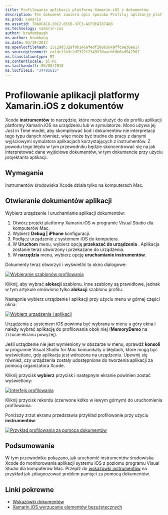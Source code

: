 ```yaml
---
title: Profilowanie aplikacji platformy Xamarin.iOS z dokumentów
description: Ten dokument zawiera opis sposobu Profiluj aplikację platformy Xamarin.iOS zainstalowane na urządzenie lub symulator przy użyciu aplikacji dokumentów firmy Apple.
ms.prod: xamarin
ms.assetid: 70A8CAC8-20C2-655B-37C3-ACF9EA7874D8
ms.technology: xamarin-ios
author: bradumbaugh
ms.author: brumbaug
ms.date: 03/19/2017
ms.openlocfilehash: 25129d532af0b146afedf28865649ffc9e38ee17
ms.sourcegitcommit: ea1dc12a3c2d7322f234997daacbfdb6ad542507
ms.translationtype: MT
ms.contentlocale: pl-PL
ms.lasthandoff: 06/05/2018
ms.locfileid: "34785615"
---
```

# <a name="profiling-xamarinios-applications-with-instruments"></a>Profilowanie aplikacji platformy Xamarin.iOS z dokumentów

Xcode **instrumentów** to narzędzie, które może służyć do do profilu aplikacji platformy Xamarin.iOS na urządzeniu lub w symulatorze. Mono używa jej Just in Time model, aby skompilować kod i dokumentów nie interpretacji tego typu danych również, więc może być trudne do pracy z danymi wyjściowymi symulatora aplikacjach korzystających z instrumentów.
Z powodu tego błędu w tym przewodniku będzie skoncentrować się na jak interpretować dane wyjściowe dokumentów, w tym dokumencie przy użyciu projektanta aplikacji.

## <a name="requirements"></a>Wymagania

Instrumentów środowiska Xcode działa tylko na komputerach Mac.

## <a name="opening-the-instruments-app"></a>Otwieranie dokumentów aplikacji

Wybierz urządzenie i uruchamianie aplikacji dokumentów:

1.  Otwórz projekt platformy Xamarin.iOS w programie Visual Studio dla komputerów Mac.
2.  Wybierz **Debug | iPhone** konfiguracji.
3.  Podłącz urządzenie z systemem iOS do komputera.
4.  W **Uruchom** menu, wybierz opcję **przekazać do urządzenia** . Aplikacja zostanie teraz utworzony i przekazane do urządzenia.
5.  W **narzędzia** menu, wybierz opcję **uruchamianie instrumentów**.


Dokumenty teraz otworzyć i wyświetlić to okno dialogowe:

 [![](using-instruments-to-detect-native-leaks-using-markheap-images/instruments1.png "Wybieranie szablonów profilowania")](using-instruments-to-detect-native-leaks-using-markheap-images/instruments1.png#lightbox)

Kliknij, aby wybrać **alokacji** szablonu. Inne szablony są prawidłowe, jednak w tym artykule omówiono tylko **alokacji** szablonu profilu.

Następnie wybierz urządzenie i aplikacji przy użyciu menu w górnej części okna:

[![](using-instruments-to-detect-native-leaks-using-markheap-images/instruments2.png "Wybierz urządzenia i aplikacji")](using-instruments-to-detect-native-leaks-using-markheap-images/instruments2.png#lightbox)

Urządzenia z systemem iOS powinna być wybrana w menu u góry okna i należy wybrać aplikację do profilowania obok niej (**MemoryDemo** na zrzucie ekranu powyżej).

Jeśli urządzenie nie jest wymieniony w obszarze w menu, sprawdź **konsoli** w programie Visual Studio for Mac komunikaty o błędach, które mogą być wyświetlane, gdy aplikacja jest wdrożona na urządzeniu. Upewnij się również, czy urządzenia zostały udostępnione do tworzenia aplikacji za pomocą organizatora Xcode.

Kliknij przycisk **wybierz** przycisk i następnym ekranie powinien zostać wyświetlony:

[![](using-instruments-to-detect-native-leaks-using-markheap-images/instruments3.png "Interfejs profilowania")](using-instruments-to-detect-native-leaks-using-markheap-images/instruments3.png#lightbox)

Kliknij przycisk rekordu (czerwone kółko w lewym górnym) do uruchomienia profilowania.

Poniższy zrzut ekranu przedstawia przykład profilowanie przy użyciu **instrumentów**:

[![](using-instruments-to-detect-native-leaks-using-markheap-images/instruments4.png "Przykład profilowania za pomocą dokumentów")](using-instruments-to-detect-native-leaks-using-markheap-images/instruments4.png#lightbox)

## <a name="summary"></a>Podsumowanie

W tym przewodniku pokazano, jak uruchomić instrumentów środowiska Xcode do monitorowania aplikacji systemu iOS z poziomu programu Visual Studio dla komputerów Mac. Przejdź do [wskazówki instrumentów](~/ios/deploy-test/walkthrough-apples-instrument.md) na przykład jak zdiagnozować problem pamięci za pomocą dokumentów.

## <a name="related-links"></a>Linki pokrewne

- [Wskazówki dokumentów](~/ios/deploy-test/walkthrough-apples-instrument.md)
- [Xamarin.iOS wyrzucanie elementów bezużytecznych](https://krumelur.me/2015/04/27/xamarin-ios-the-garbage-collector-and-me/)
